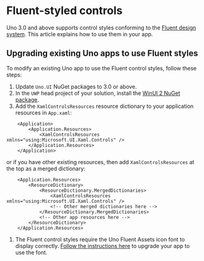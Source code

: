 # Fluent-styled controls

Uno 3.0 and above supports control styles conforming to the [Fluent design system](https://www.microsoft.com/design/fluent). This article explains how to use them in your app.

## Upgrading existing Uno apps to use Fluent styles

To modify an existing Uno app to use the Fluent control styles, follow these steps:

1. Update `Uno.UI` NuGet packages to 3.0 or above.
1. In the `UWP` head project of your solution, install the [WinUI 2 NuGet package](https://www.nuget.org/packages/Microsoft.UI.Xaml).
1. Add the `XamlControlsResources` resource dictionary to your application resources in `App.xaml`:
```xaml
    <Application>
        <Application.Resources>
            <XamlControlsResources xmlns="using:Microsoft.UI.Xaml.Controls" />
        </Application.Resources>
    </Application>
```
or if you have other existing resources, then add `XamlControlsResources` at the top as a merged dictionary:
```xaml
    <Application.Resources>
        <ResourceDictionary>
            <ResourceDictionary.MergedDictionaries>
                <XamlControlsResources xmlns="using:Microsoft.UI.Xaml.Controls" />
                <!-- Other merged dictionaries here -->
            </ResourceDictionary.MergedDictionaries>
            <!-- Other app resources here -->
        </ResourceDictionary>
    </Application.Resources>
```
1. The Fluent control styles require the Uno Fluent Assets icon font to display correctly. [Follow the instructions here](../uno-fluent-assets.md) to upgrade your app to use the font.